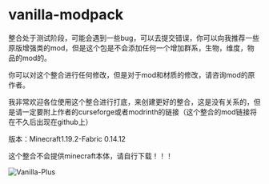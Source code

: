 # vanilla-modpack
整合处于测试阶段，可能会遇到一些bug，可以去提交错误，你可以向我推荐一些原版增强类的mod，但是这个包是不会添加任何一个增加群系，生物，维度，物品的mod的。

你可以对这个整合进行任何修改，但是对于mod和材质的修改，请咨询mod的原作者。

我非常欢迎各位使用这个整合进行打底，来创建更好的整合，这是没有关系的，但是请一定要附上作者的curseforge或者modrinth的链接（这个整合的mod链接将在不久后出现在github上）

版本：Minecraft1.19.2-Fabric 0.14.12

这个整合不会提供minecraft本体，请自行下载！！！

![Vanilla-Plus](https://user-images.githubusercontent.com/54715117/213986930-101c844a-820a-40e4-91f4-72e55e4c4093.png)
